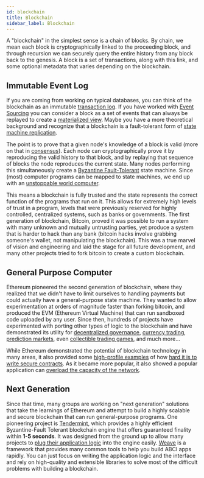 ```yaml
---
id: blockchain
title: Blockchain
sidebar_label: Blockchain
---
```


A "blockchain" in the simplest sense is a chain of blocks. By chain, we mean each block is cryptographically linked to the proceeding block, and through recursion we can securely query the entire history from any block back to the genesis. A block is a set of transactions, along with this link, and some optional metadata that varies depending on the blockchain.

## Immutable Event Log

If you are coming from working on typical databases, you can think of the blockchain as an immutable [transaction log](https://en.wikipedia.org/wiki/Transaction_log). If you have worked with [Event Sourcing](https://martinfowler.com/eaaDev/EventSourcing.html) you can consider a block as a set of events that can always be replayed to create a [materialized view](https://docs.microsoft.com/en-us/azure/architecture/patterns/materialized-view). Maybe you have a more theoretical background and recognize that a blockchain is a fault-tolerant form of [state machine replication](https://en.wikipedia.org/wiki/State_machine_replication#Ordering_Inputs).

The point is to prove that a given node's knowledge of a block is valid (more on that in [consensus](./consensus.html)).
Each node can cryptographically prove it by reproducing the valid history to that block, and by replaying that sequence of blocks the node reproduces the current state. Many nodes performing this simultaneously create a [Byzantine Fault-Tolerant](https://en.wikipedia.org/wiki/Byzantine_fault_tolerance) state machine. Since (most) computer programs can be mapped to state machines, we end up with an [unstoppable world computer](https://www.ethereum.org/).

This means a blockchain is fully trusted and the state represents the correct function of the programs that run on it. This allows for extremely high levels of trust in a program, levels that were previously reserved for highly controlled, centralized systems, such as banks or governments. The first generation of blockchain, Bitcoin, proved it was possible to run a system with many unknown and mutually untrusting parties, yet produce a system that is harder to hack than any bank (bitcoin hacks involve grabbing someone's wallet, not manipulating the blockchain). This was a true marvel of vision and engineering and laid the stage for all future development, and many other projects tried to fork bitcoin to create a custom blockchain.

## General Purpose Computer

Ethereum pioneered the second generation of blockchain, where they realized that we didn't have to limit ourselves to handling payments but could actually have a general-purpose state machine. They wanted to allow experimentation at orders of magnitude faster than forking bitcoin, and produced the EVM (Ethereum Virtual Machine) that can run sandboxed code uploaded by any user. Since then, hundreds of projects have experimented with porting other types of logic to the blockchain and have demonstrated its utility for [decentralized governance](https://aragon.one/), [currency trading](https://0xproject.com/), [prediction markets](https://gnosis.pm/), even [collectible trading games](https://www.cryptokitties.co/), and much more...

While Ethereum demonstrated the potential of blockchain technology in many areas, it also provided some [high-profile examples](https://www.cryptocompare.com/coins/guides/the-dao-the-hack-the-soft-fork-and-the-hard-fork/) of how [hard it is to write secure contracts](https://medium.com/chain-cloud-company-blog/parity-multisig-hack-again-b46771eaa838). As it became more popular, it also showed a popular application can [overload the capacity of the network](https://dealbreaker.com/2017/12/ethereum-the-crypto-network-that-will-transform-everything-struggles-to-handle-digital-beanie-babies/).

## Next Generation

Since that time, many groups are working on "next generation" solutions that take the learnings of Ethereum and attempt to build a highly scalable and secure blockchain that can run general-purpose programs. One pioneering project is [Tendermint](https://tendermint.com/), which provides a highly efficient Byzantine-Fault Tolerant blockchain engine that offers guaranteed finality within **1-5 seconds**. It was designed from the ground up to allow many projects to [plug their application logic](https://tendermint.readthedocs.io/en/master/app-development.html#abci-design) into the engine easily. [Weave](https://github.com/iov-one/weave) is a framework that provides many common tools to help you build ABCI apps rapidly. You can just focus on writing the application logic and the interface and rely on high-quality and extensible libraries to solve most of the difficult problems with building a blockchain.
